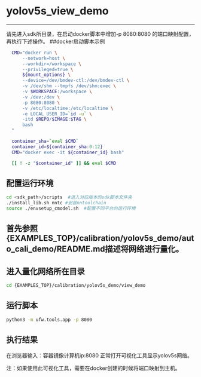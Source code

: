 # yolov5s_view_demo
-----
请先进入sdk所目录，在启动docker脚本中增加-p 8080:8080 的端口映射配置，再执行下述操作。
##docker启动脚本示例
```bash
  CMD="docker run \
      --network=host \
      --workdir=/workspace \
      --privileged=true \
      ${mount_options} \
      --device=/dev/bmdev-ctl:/dev/bmdev-ctl \
      -v /dev/shm --tmpfs /dev/shm:exec \
      -v $WORKSPACE:/workspace \
      -v /dev:/dev \
      -p 8080:8080 \
      -v /etc/localtime:/etc/localtime \
      -e LOCAL_USER_ID=`id -u` \
      -itd $REPO/$IMAGE:$TAG \
      bash
  "

  container_sha=`eval $CMD`
  container_id=${container_sha:0:12}
  CMD="docker exec -it ${container_id} bash"

  [[ ! -z "$container_id" ]] && eval $CMD
```

## 配置运行环境
```bash
cd <sdk_path>/scripts  #进入对应版本的sdk脚本文件夹
./install_lib.sh nntc #安装nntoolchain
source ./envsetup_cmodel.sh  #配置不同平台的运行环境
```
## 首先参照 {EXAMPLES_TOP}/calibration/yolov5s_demo/auto_cali_demo/README.md描述将网络进行量化。

## 进入量化网络所在目录
```bash
cd {EXAMPLES_TOP}/calibration/yolov5s_demo/view_demo
```
## 运行脚本
```bash
python3 -m ufw.tools.app -p 8080
```
## 执行结果
在浏览器输入：容器镜像计算机ip:8080 正常打开可视化工具显示yolov5s网络。

注：如果使用此可视化工具，需要在docker创建的时候将端口映射到主机。

